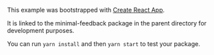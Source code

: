 This example was bootstrapped with [Create React App](https://github.com/facebook/create-react-app).

It is linked to the minimal-feedback package in the parent directory for development purposes.

You can run `yarn install` and then `yarn start` to test your package.
